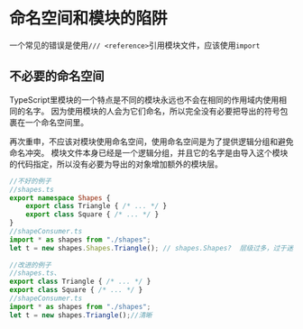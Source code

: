 # 命名空间和模块的陷阱

一个常见的错误是使用`/// <reference>`引用模块文件，应该使用`import`

## 不必要的命名空间

TypeScript里模块的一个特点是不同的模块永远也不会在相同的作用域内使用相同的名字。 因为使用模块的人会为它们命名，所以完全没有必要把导出的符号包裹在一个命名空间里。

再次重申，不应该对模块使用命名空间，使用命名空间是为了提供逻辑分组和避免命名冲突。 模块文件本身已经是一个逻辑分组，并且它的名字是由导入这个模块的代码指定，所以没有必要为导出的对象增加额外的模块层。

```typescript
//不好的例子
//shapes.ts
export namespace Shapes {
    export class Triangle { /* ... */ }
    export class Square { /* ... */ }
}
//shapeConsumer.ts
import * as shapes from "./shapes";
let t = new shapes.Shapes.Triangle(); // shapes.Shapes?  层级过多，过于迷惑
    
//改进的例子
//shapes.ts、
export class Triangle { /* ... */ }
export class Square { /* ... */ }
//shapeConsumer.ts
import * as shapes from "./shapes";
let t = new shapes.Triangle();//清晰
```

